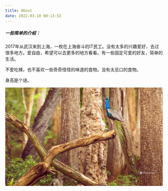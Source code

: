 ```yaml
---
title: About
date: 2022-03-10 00:13:53
---
```


##### 一些简单的介绍：

2017年从武汉来到上海，一枚在上海奋斗的IT民工。没有太多的兴趣爱好，去过很多地方。爱自由，希望可以去更多的地方看看。有一些固定可爱的好友，简单的生活。

不爱吃辣，也不喜欢一些奇奇怪怪的味道的食物。没有太忌口的食物。

身高是个谜。

![BingWallpaper](index/BingWallpaper.jpg)
